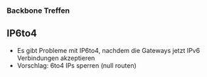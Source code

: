### Backbone Treffen

## IP6to4
* Es gibt Probleme mit IP6to4, nachdem die Gateways jetzt IPv6 Verbindungen akzeptieren
* Vorschlag: 6to4 IPs sperren (null routen)